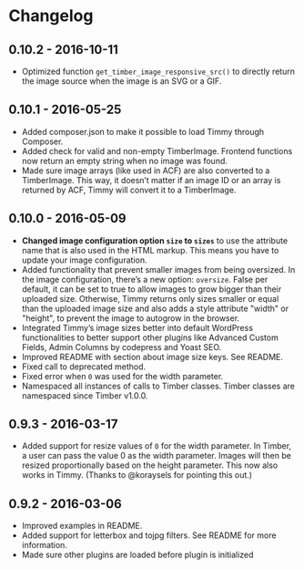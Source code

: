 # Changelog

## 0.10.2 - 2016-10-11

- Optimized function `get_timber_image_responsive_src()` to directly return the image source when the image is an SVG or a GIF.

## 0.10.1 - 2016-05-25

- Added composer.json to make it possible to load Timmy through Composer.
- Added check for valid and non-empty TimberImage. Frontend functions now return an empty string when no image was found.
- Made sure image arrays (like used in ACF) are also converted to a TimberImage. This way, it doesn’t matter if an image ID or an array is returned by ACF, Timmy will convert it to a TimberImage.

## 0.10.0 - 2016-05-09

- **Changed image configuration option `size` to `sizes`** to use the attribute name that is also used in the HTML markup. This means you have to update your image configuration.
- Added functionality that prevent smaller images from being oversized. In the image configuration, there’s a new option: `oversize`. False per default, it can be set to true to allow images to grow bigger than their uploaded size. Otherwise, Timmy returns only sizes smaller or equal than the uploaded image size and also adds a style attribute "width" or "height", to prevent the image to autogrow in the browser.
- Integrated Timmy’s image sizes better into default WordPress functionalities to better support other plugins like Advanced Custom Fields, Admin Columns by codepress and Yoast SEO.
- Improved README with section about image size keys. See README.
- Fixed call to deprecated method.
- Fixed error when `0` was used for the width parameter.
- Namespaced all instances of calls to Timber classes. Timber classes are namespaced since Timber v1.0.0.

## 0.9.3 - 2016-03-17

- Added support for resize values of `0` for the width parameter. In Timber, a user can pass the value 0 as the width parameter. Images will then be resized proportionally based on the height parameter. This now also works in Timmy. (Thanks to @koraysels for pointing this out.)

## 0.9.2 - 2016-03-06
- Improved examples in README.
- Added support for letterbox and tojpg filters. See README for more information.
- Made sure other plugins are loaded before plugin is initialized
